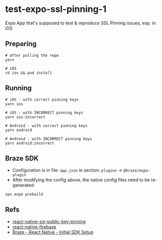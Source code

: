 # test-expo-ssl-pinning-1

Expo App that's supposed to test & reproduce SSL Pinning issues, esp. in iOS

## Preparing

```shell
# after pulling the repo
yarn

# iOS
cd ios && pod install
```

## Running

```shell
# iOS - with correct pinning keys
yarn ios

# iOS - with INCORRECT pinning keys
yarn ios:incorrect

# Android - with correct pinning keys
yarn android

# Android - with INCORRECT pinning keys
yarn android:incorrect
```

## Braze SDK

* Configuration is in file: `app.json` in section: `plugins` -> `@braze/expo-plugin`
* After modifying the config above, the native config files need to be re-generated:

```shell
npx expo prebuild
```

## Refs

* [react-native-ssl-public-key-pinning](https://github.com/frw/react-native-ssl-public-key-pinning)
* [react-native-firebase](https://rnfirebase.io/)
* [Braze - React Native - Initial SDK Setup](https://www.braze.com/docs/developer_guide/platform_integration_guides/react_native/react_sdk_setup/)
